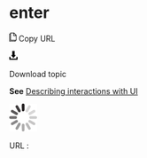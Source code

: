 # enter

![Copy URL](media/enterprise/Copy.png)
Copy URL

![Download](media/enterprise/Download.png)

Download topic

**See** [Describing interactions with UI](https://worldready.cloudapp.net/Styleguide/Read?id=2700&topicid=26472)

![In progress](media/enterprise/activity-large.gif)

URL :

